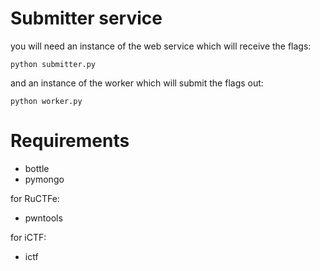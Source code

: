 # Submitter service

you will need an instance of the web service which will receive the flags:
```
python submitter.py
```
and an instance of the worker which will submit the flags out:
```
python worker.py
```

# Requirements

+  bottle
+  pymongo

for RuCTFe:

+  pwntools

for iCTF:

+  ictf
